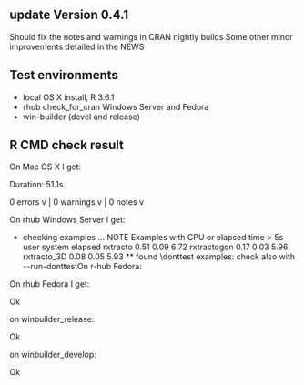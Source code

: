 ## update Version 0.4.1

Should fix the notes and warnings in CRAN nightly builds
Some other minor improvements detailed in the NEWS

## Test environments
* local OS X install, R 3.6.1
* rhub check_for_cran Windows Server and Fedora
* win-builder (devel and release)

## R CMD check result

On Mac OS X I get:

Duration: 51.1s

0 errors v | 0 warnings v | 0 notes v

On rhub Windows Server I get:

* checking examples ... NOTE
Examples with CPU or elapsed time > 5s
            user system elapsed
rxtracto    0.51   0.09    6.72
rxtractogon 0.17   0.03    5.96
rxtracto_3D 0.08   0.05    5.93
** found \donttest examples: check also with --run-donttestOn r-hub Fedora:

On rhub Fedora I get:

Ok
  
on winbuilder_release:

Ok

on winbuilder_develop:

Ok
